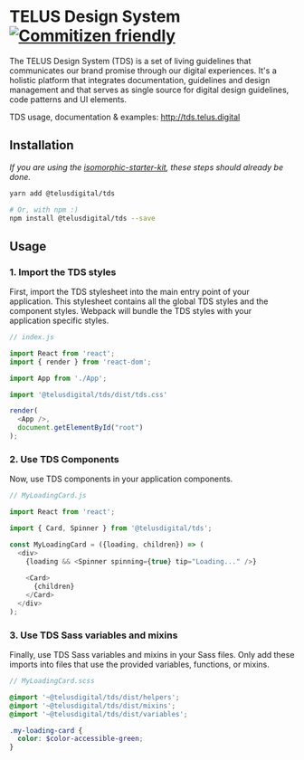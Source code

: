 # TELUS Design System [![Commitizen friendly](https://img.shields.io/badge/commitizen-friendly-brightgreen.svg)](http://commitizen.github.io/cz-cli/)

The TELUS Design System (TDS) is a set of living guidelines that communicates our brand promise through our digital experiences. 
It's a holistic platform that integrates documentation, guidelines and design management and that serves as single source for 
digital design guidelines, code patterns and UI elements.

TDS usage, documentation & examples: <http://tds.telus.digital>


## Installation

_If you are using the [isomorphic-starter-kit](https://github.com/telusdigital/telus-isomorphic-starter-kit), these steps should already be done._ 

```sh
yarn add @telusdigital/tds

# Or, with npm :)
npm install @telusdigital/tds --save
```

## Usage

### 1. Import the TDS styles

First, import the TDS stylesheet into the main entry point of your application. This stylesheet contains all the global TDS styles and the 
component styles. Webpack will bundle the TDS styles with your application specific styles.

```js
// index.js

import React from 'react';
import { render } from 'react-dom';

import App from './App';

import '@telusdigital/tds/dist/tds.css'

render(
  <App />,
  document.getElementById("root")
);
```

### 2. Use TDS Components 

Now, use TDS components in your application components.

```js
// MyLoadingCard.js

import React from 'react';

import { Card, Spinner } from '@telusdigital/tds';

const MyLoadingCard = ({loading, children}) => (
  <div>
    {loading && <Spinner spinning={true} tip="Loading..." />}
    
    <Card>
      {children}
    </Card>
  </div>
);
```

### 3. Use TDS Sass variables and mixins

Finally, use TDS Sass variables and mixins in your Sass files. Only add these imports into files that use the provided
variables, functions, or mixins.

```scss
// MyLoadingCard.scss

@import '~@telusdigital/tds/dist/helpers';
@import '~@telusdigital/tds/dist/mixins';
@import '~@telusdigital/tds/dist/variables';

.my-loading-card {
  color: $color-accessible-green;
}
```
